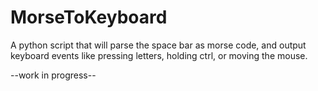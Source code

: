 # MorseToKeyboard
 A python script that will parse the space bar as morse code, and output keyboard events like pressing letters, holding ctrl, or moving the mouse.
 
 --work in progress--
